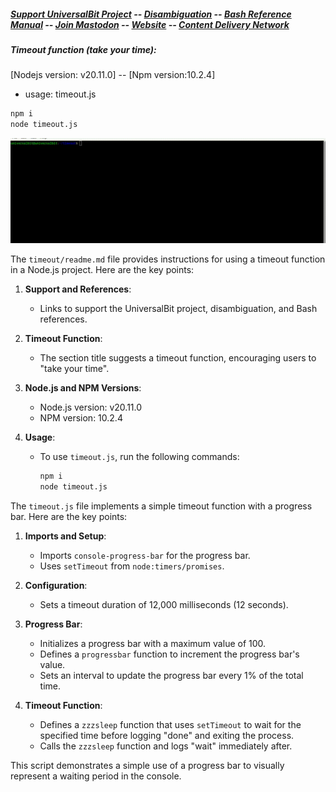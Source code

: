 ##### [Support UniversalBit Project](https://github.com/universalbit-dev/universalbit-dev/tree/main/support) -- [Disambiguation](https://en.wikipedia.org/wiki/Wikipedia:Disambiguation) -- [Bash Reference Manual](https://www.gnu.org/software/bash/manual/html_node/index.html) -- [Join Mastodon](https://mastodon.social/invite/wTHp2hSD) -- [Website](https://www.universalbit.it/) -- [Content Delivery Network](https://universalbitcdn.it/)

##### Timeout function (take your time):


[Nodejs version: v20.11.0] -- [Npm version:10.2.4] 

* usage: timeout.js
```bash
npm i
node timeout.js
```
<img src="https://github.com/universalbit-dev/universalbit-dev/blob/main/timeout/images/gif/timeout.gif" width="auto" />

The `timeout/readme.md` file provides instructions for using a timeout function in a Node.js project. Here are the key points:

1. **Support and References**:
   - Links to support the UniversalBit project, disambiguation, and Bash references.

2. **Timeout Function**:
   - The section title suggests a timeout function, encouraging users to "take your time".

3. **Node.js and NPM Versions**:
   - Node.js version: v20.11.0
   - NPM version: 10.2.4

4. **Usage**:
   - To use `timeout.js`, run the following commands:
     ```bash
     npm i
     node timeout.js
     ```


The `timeout.js` file implements a simple timeout function with a progress bar. Here are the key points:

1. **Imports and Setup**:
   - Imports `console-progress-bar` for the progress bar.
   - Uses `setTimeout` from `node:timers/promises`.

2. **Configuration**:
   - Sets a timeout duration of 12,000 milliseconds (12 seconds).

3. **Progress Bar**:
   - Initializes a progress bar with a maximum value of 100.
   - Defines a `progressbar` function to increment the progress bar's value.
   - Sets an interval to update the progress bar every 1% of the total time.

4. **Timeout Function**:
   - Defines a `zzzsleep` function that uses `setTimeout` to wait for the specified time before logging "done" and exiting the process.
   - Calls the `zzzsleep` function and logs "wait" immediately after.

This script demonstrates a simple use of a progress bar to visually represent a waiting period in the console.


